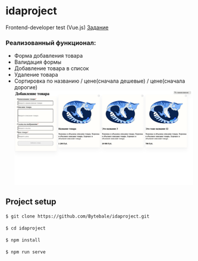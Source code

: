# idaproject
Frontend-developer test (Vue.js)
[Задание](https://idaproject.notion.site/Frontend-developer-test-9b834d020d8f406f851479791209beef)

### Реализованный функционал:
 
* Форма добавления товара
* Валидация формы
* Добавление товара в список
* Удаление товара
* Сортировка по названию / цене(сначала дешевые) / цене(сначала дорогие)
![screenshot](https://github.com/Bytebale/idaproject/blob/main/Screenshot%202022-07-31%20at%2007.02.51.png)

## Project setup
```
$ git clone https://github.com/Bytebale/idaproject.git

$ cd idaproject

$ npm install

$ npm run serve
```
